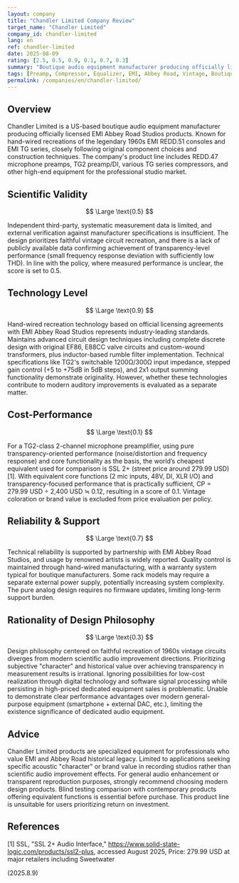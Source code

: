 ```yaml
---
layout: company
title: "Chandler Limited Company Review"
target_name: "Chandler Limited"
company_id: chandler-limited
lang: en
ref: chandler-limited
date: 2025-08-09
rating: [2.5, 0.5, 0.9, 0.1, 0.7, 0.3]
summary: "Boutique audio equipment manufacturer producing officially licensed EMI and Abbey Road Studios products. Specializes in faithful recreation of vintage circuits, but shows limited performance improvements under modern measurement standards"
tags: [Preamp, Compressor, Equalizer, EMI, Abbey Road, Vintage, Boutique]
permalink: /companies/en/chandler-limited/
---
```


## Overview

Chandler Limited is a US-based boutique audio equipment manufacturer producing officially licensed EMI Abbey Road Studios products. Known for hand-wired recreations of the legendary 1960s EMI REDD.51 consoles and EMI TG series, closely following original component choices and construction techniques. The company's product line includes REDD.47 microphone preamps, TG2 preamp/DI, various TG series compressors, and other high-end equipment for the professional studio market.

## Scientific Validity

$$ \Large \text{0.5} $$

Independent third-party, systematic measurement data is limited, and external verification against manufacturer specifications is insufficient. The design prioritizes faithful vintage circuit recreation, and there is a lack of publicly available data confirming achievement of transparency-level performance (small frequency response deviation with sufficiently low THD). In line with the policy, where measured performance is unclear, the score is set to 0.5.

## Technology Level

$$ \Large \text{0.9} $$

Hand-wired recreation technology based on official licensing agreements with EMI Abbey Road Studios represents industry-leading standards. Maintains advanced circuit design techniques including complete discrete design with original EF86, E88CC valve circuits and custom-wound transformers, plus inductor-based rumble filter implementation. Technical specifications like TG2's switchable 1200Ω/300Ω input impedance, stepped gain control (+5 to +75dB in 5dB steps), and 2x1 output summing functionality demonstrate originality. However, whether these technologies contribute to modern auditory improvements is evaluated as a separate matter.

## Cost-Performance

$$ \Large \text{0.1} $$

For a TG2-class 2-channel microphone preamplifier, using pure transparency-oriented performance (noise/distortion and frequency response) and core functionality as the basis, the world’s cheapest equivalent used for comparison is SSL 2+ (street price around 279.99 USD) [1]. With equivalent core functions (2 mic inputs, 48V, DI, XLR I/O) and transparency-focused performance that is practically sufficient, CP = 279.99 USD ÷ 2,400 USD ≒ 0.12, resulting in a score of 0.1. Vintage coloration or brand value is excluded from price evaluation per policy.

## Reliability & Support

$$ \Large \text{0.7} $$

Technical reliability is supported by partnership with EMI Abbey Road Studios, and usage by renowned artists is widely reported. Quality control is maintained through hand-wired manufacturing, with a warranty system typical for boutique manufacturers. Some rack models may require a separate external power supply, potentially increasing system complexity. The pure analog design requires no firmware updates, limiting long-term support burden.

## Rationality of Design Philosophy

$$ \Large \text{0.3} $$

Design philosophy centered on faithful recreation of 1960s vintage circuits diverges from modern scientific audio improvement directions. Prioritizing subjective "character" and historical value over achieving transparency in measurement results is irrational. Ignoring possibilities for low-cost realization through digital technology and software signal processing while persisting in high-priced dedicated equipment sales is problematic. Unable to demonstrate clear performance advantages over modern general-purpose equipment (smartphone + external DAC, etc.), limiting the existence significance of dedicated audio equipment.

## Advice

Chandler Limited products are specialized equipment for professionals who value EMI and Abbey Road historical legacy. Limited to applications seeking specific acoustic "character" or brand value in recording studios rather than scientific audio improvement effects. For general audio enhancement or transparent reproduction purposes, strongly recommend choosing modern design products. Blind testing comparison with contemporary products offering equivalent functions is essential before purchase. This product line is unsuitable for users prioritizing return on investment.

## References

[1] SSL, "SSL 2+ Audio Interface," https://www.solid-state-logic.com/products/ssl2-plus, accessed August 2025, Price: 279.99 USD at major retailers including Sweetwater

(2025.8.9)